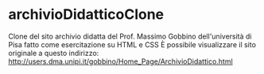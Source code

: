 # archivioDidatticoClone
Clone del sito archivio didatta del Prof. Massimo Gobbino dell'università di Pisa fatto come esercitazione su HTML e CSS
È possibile visualizzare il sito originale a questo indirizzo: http://users.dma.unipi.it/gobbino/Home_Page/ArchivioDidattico.html

